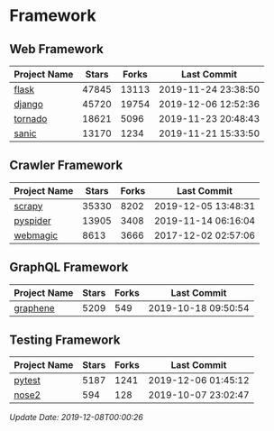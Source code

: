 # Framework

## Web Framework

| Project Name | Stars | Forks | Last Commit |
| ------------ | ----- | ----- | ----------- |
| [flask](https://github.com/pallets/flask) | 47845 | 13113 | 2019-11-24 23:38:50 |
| [django](https://github.com/django/django) | 45720 | 19754 | 2019-12-06 12:52:36 |
| [tornado](https://github.com/tornadoweb/tornado) | 18621 | 5096 | 2019-11-23 20:48:43 |
| [sanic](https://github.com/huge-success/sanic) | 13170 | 1234 | 2019-11-21 15:33:50 |

## Crawler Framework

| Project Name | Stars | Forks | Last Commit |
| ------------ | ----- | ----- | ----------- |
| [scrapy](https://github.com/scrapy/scrapy) | 35330 | 8202 | 2019-12-05 13:48:31 |
| [pyspider](https://github.com/binux/pyspider) | 13905 | 3408 | 2019-11-14 06:16:04 |
| [webmagic](https://github.com/code4craft/webmagic) | 8613 | 3666 | 2017-12-02 02:57:06 |

## GraphQL Framework

| Project Name | Stars | Forks | Last Commit |
| ------------ | ----- | ----- | ----------- |
| [graphene](https://github.com/graphql-python/graphene) | 5209 | 549 | 2019-10-18 09:50:54 |

## Testing Framework

| Project Name | Stars | Forks | Last Commit |
| ------------ | ----- | ----- | ----------- |
| [pytest](https://github.com/pytest-dev/pytest) | 5187 | 1241 | 2019-12-06 01:45:12 |
| [nose2](https://github.com/nose-devs/nose2) | 594 | 128 | 2019-10-07 23:02:47 |

*Update Date: 2019-12-08T00:00:26*